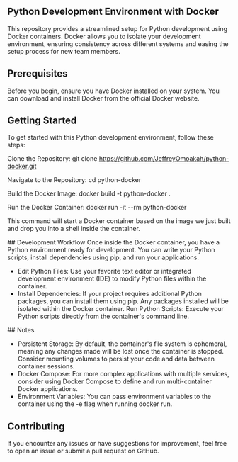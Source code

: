 ## Python Development Environment with Docker
This repository provides a streamlined setup for Python development using Docker containers. Docker allows you to isolate your development environment, ensuring consistency across different systems and easing the setup process for new team members.

## Prerequisites
Before you begin, ensure you have Docker installed on your system. You can download and install Docker from the official Docker website.

## Getting Started
To get started with this Python development environment, follow these steps:

Clone the Repository:
git clone https://github.com/JeffreyOmoakah/python-docker.git

Navigate to the Repository:
cd python-docker

Build the Docker Image:
docker build -t python-docker .

Run the Docker Container:
docker run -it --rm python-docker

This command will start a Docker container based on the image we just built and drop you into a shell inside the container.

## Development Workflow
Once inside the Docker container, you have a Python environment ready for development. You can write your Python scripts, install dependencies using pip, and run your applications.

- Edit Python Files: Use your favorite text editor or integrated development environment (IDE) to modify Python files within the container.
- Install Dependencies: If your project requires additional Python packages, you can install them using pip. Any packages installed will be isolated within the Docker container.
Run Python Scripts: Execute your Python scripts directly from the container's command line.

## Notes
- Persistent Storage: By default, the container's file system is ephemeral, meaning any changes made will be lost once the container is stopped. Consider mounting volumes to persist your code and data between container sessions.
- Docker Compose: For more complex applications with multiple services, consider using Docker Compose to define and run multi-container Docker applications.
- Environment Variables: You can pass environment variables to the container using the -e flag when running docker run.

## Contributing
If you encounter any issues or have suggestions for improvement, feel free to open an issue or submit a pull request on GitHub.
